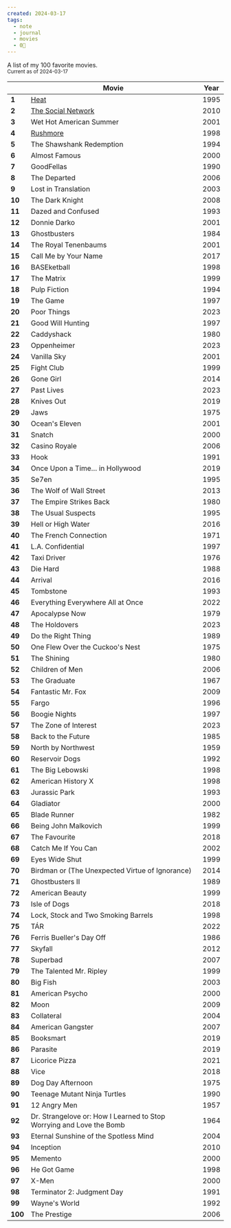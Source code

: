 ```yaml
---
created: 2024-03-17
tags:
  - note
  - journal
  - movies
  - 0🌲
---
```

A list of my 100 favorite movies.   
<small>Current as of 2024-03-17 </small>


|         | Movie                                                                 | Year |
| ------- | --------------------------------------------------------------------- | ---- |
| **1**   | [Heat](https://letterboxd.com/film/heat-1995/)                        | 1995 |
| **2**   | [The Social Network](https://letterboxd.com/film/the-social-network/) | 2010 |
| **3**   | Wet Hot American Summer                                               | 2001 |
| **4**   | [Rushmore](https://letterboxd.com/film/the-social-network/)           | 1998 |
| **5**   | The Shawshank Redemption                                              | 1994 |
| **6**   | Almost Famous                                                         | 2000 |
| **7**   | GoodFellas                                                            | 1990 |
| **8**   | The Departed                                                          | 2006 |
| **9**   | Lost in Translation                                                   | 2003 |
| **10**  | The Dark Knight                                                       | 2008 |
| **11**  | Dazed and Confused                                                    | 1993 |
| **12**  | Donnie Darko                                                          | 2001 |
| **13**  | Ghostbusters                                                          | 1984 |
| **14**  | The Royal Tenenbaums                                                  | 2001 |
| **15**  | Call Me by Your Name                                                  | 2017 |
| **16**  | BASEketball                                                           | 1998 |
| **17**  | The Matrix                                                            | 1999 |
| **18**  | Pulp Fiction                                                          | 1994 |
| **19**  | The Game                                                              | 1997 |
| **20**  | Poor Things                                                           | 2023 |
| **21**  | Good Will Hunting                                                     | 1997 |
| **22**  | Caddyshack                                                            | 1980 |
| **23**  | Oppenheimer                                                           | 2023 |
| **24**  | Vanilla Sky                                                           | 2001 |
| **25**  | Fight Club                                                            | 1999 |
| **26**  | Gone Girl                                                             | 2014 |
| **27**  | Past Lives                                                            | 2023 |
| **28**  | Knives Out                                                            | 2019 |
| **29**  | Jaws                                                                  | 1975 |
| **30**  | Ocean's Eleven                                                        | 2001 |
| **31**  | Snatch                                                                | 2000 |
| **32**  | Casino Royale                                                         | 2006 |
| **33**  | Hook                                                                  | 1991 |
| **34**  | Once Upon a Time… in Hollywood                                        | 2019 |
| **35**  | Se7en                                                                 | 1995 |
| **36**  | The Wolf of Wall Street                                               | 2013 |
| **37**  | The Empire Strikes Back                                               | 1980 |
| **38**  | The Usual Suspects                                                    | 1995 |
| **39**  | Hell or High Water                                                    | 2016 |
| **40**  | The French Connection                                                 | 1971 |
| **41**  | L.A. Confidential                                                     | 1997 |
| **42**  | Taxi Driver                                                           | 1976 |
| **43**  | Die Hard                                                              | 1988 |
| **44**  | Arrival                                                               | 2016 |
| **45**  | Tombstone                                                             | 1993 |
| **46**  | Everything Everywhere All at Once                                     | 2022 |
| **47**  | Apocalypse Now                                                        | 1979 |
| **48**  | The Holdovers                                                         | 2023 |
| **49**  | Do the Right Thing                                                    | 1989 |
| **50**  | One Flew Over the Cuckoo's Nest                                       | 1975 |
| **51**  | The Shining                                                           | 1980 |
| **52**  | Children of Men                                                       | 2006 |
| **53**  | The Graduate                                                          | 1967 |
| **54**  | Fantastic Mr. Fox                                                     | 2009 |
| **55**  | Fargo                                                                 | 1996 |
| **56**  | Boogie Nights                                                         | 1997 |
| **57**  | The Zone of Interest                                                  | 2023 |
| **58**  | Back to the Future                                                    | 1985 |
| **59**  | North by Northwest                                                    | 1959 |
| **60**  | Reservoir Dogs                                                        | 1992 |
| **61**  | The Big Lebowski                                                      | 1998 |
| **62**  | American History X                                                    | 1998 |
| **63**  | Jurassic Park                                                         | 1993 |
| **64**  | Gladiator                                                             | 2000 |
| **65**  | Blade Runner                                                          | 1982 |
| **66**  | Being John Malkovich                                                  | 1999 |
| **67**  | The Favourite                                                         | 2018 |
| **68**  | Catch Me If You Can                                                   | 2002 |
| **69**  | Eyes Wide Shut                                                        | 1999 |
| **70**  | Birdman or (The Unexpected Virtue of Ignorance)                       | 2014 |
| **71**  | Ghostbusters II                                                       | 1989 |
| **72**  | American Beauty                                                       | 1999 |
| **73**  | Isle of Dogs                                                          | 2018 |
| **74**  | Lock, Stock and Two Smoking Barrels                                   | 1998 |
| **75**  | TÁR                                                                   | 2022 |
| **76**  | Ferris Bueller's Day Off                                              | 1986 |
| **77**  | Skyfall                                                               | 2012 |
| **78**  | Superbad                                                              | 2007 |
| **79**  | The Talented Mr. Ripley                                               | 1999 |
| **80**  | Big Fish                                                              | 2003 |
| **81**  | American Psycho                                                       | 2000 |
| **82**  | Moon                                                                  | 2009 |
| **83**  | Collateral                                                            | 2004 |
| **84**  | American Gangster                                                     | 2007 |
| **85**  | Booksmart                                                             | 2019 |
| **86**  | Parasite                                                              | 2019 |
| **87**  | Licorice Pizza                                                        | 2021 |
| **88**  | Vice                                                                  | 2018 |
| **89**  | Dog Day Afternoon                                                     | 1975 |
| **90**  | Teenage Mutant Ninja Turtles                                          | 1990 |
| **91**  | 12 Angry Men                                                          | 1957 |
| **92**  | Dr. Strangelove or: How I Learned to Stop Worrying and Love the Bomb  | 1964 |
| **93**  | Eternal Sunshine of the Spotless Mind                                 | 2004 |
| **94**  | Inception                                                             | 2010 |
| **95**  | Memento                                                               | 2000 |
| **96**  | He Got Game                                                           | 1998 |
| **97**  | X-Men                                                                 | 2000 |
| **98**  | Terminator 2: Judgment Day                                            | 1991 |
| **99**  | Wayne's World                                                         | 1992 |
| **100** | The Prestige                                                          | 2006 |
